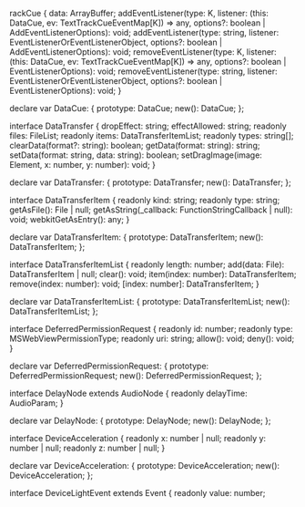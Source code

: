 rackCue {
    data: ArrayBuffer;
    addEventListener<K extends keyof TextTrackCueEventMap>(type: K, listener: (this: DataCue, ev: TextTrackCueEventMap[K]) => any, options?: boolean | AddEventListenerOptions): void;
    addEventListener(type: string, listener: EventListenerOrEventListenerObject, options?: boolean | AddEventListenerOptions): void;
    removeEventListener<K extends keyof TextTrackCueEventMap>(type: K, listener: (this: DataCue, ev: TextTrackCueEventMap[K]) => any, options?: boolean | EventListenerOptions): void;
    removeEventListener(type: string, listener: EventListenerOrEventListenerObject, options?: boolean | EventListenerOptions): void;
}

declare var DataCue: {
    prototype: DataCue;
    new(): DataCue;
};

interface DataTransfer {
    dropEffect: string;
    effectAllowed: string;
    readonly files: FileList;
    readonly items: DataTransferItemList;
    readonly types: string[];
    clearData(format?: string): boolean;
    getData(format: string): string;
    setData(format: string, data: string): boolean;
    setDragImage(image: Element, x: number, y: number): void;
}

declare var DataTransfer: {
    prototype: DataTransfer;
    new(): DataTransfer;
};

interface DataTransferItem {
    readonly kind: string;
    readonly type: string;
    getAsFile(): File | null;
    getAsString(_callback: FunctionStringCallback | null): void;
    webkitGetAsEntry(): any;
}

declare var DataTransferItem: {
    prototype: DataTransferItem;
    new(): DataTransferItem;
};

interface DataTransferItemList {
    readonly length: number;
    add(data: File): DataTransferItem | null;
    clear(): void;
    item(index: number): DataTransferItem;
    remove(index: number): void;
    [index: number]: DataTransferItem;
}

declare var DataTransferItemList: {
    prototype: DataTransferItemList;
    new(): DataTransferItemList;
};

interface DeferredPermissionRequest {
    readonly id: number;
    readonly type: MSWebViewPermissionType;
    readonly uri: string;
    allow(): void;
    deny(): void;
}

declare var DeferredPermissionRequest: {
    prototype: DeferredPermissionRequest;
    new(): DeferredPermissionRequest;
};

interface DelayNode extends AudioNode {
    readonly delayTime: AudioParam;
}

declare var DelayNode: {
    prototype: DelayNode;
    new(): DelayNode;
};

interface DeviceAcceleration {
    readonly x: number | null;
    readonly y: number | null;
    readonly z: number | null;
}

declare var DeviceAcceleration: {
    prototype: DeviceAcceleration;
    new(): DeviceAcceleration;
};

interface DeviceLightEvent extends Event {
    readonly value: number;
